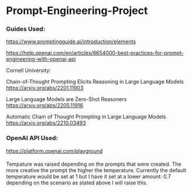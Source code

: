 # Prompt-Engineering-Project

### Guides Used:
https://www.promptingguide.ai/introduction/elements

https://help.openai.com/en/articles/6654000-best-practices-for-prompt-engineering-with-openai-api

Cornell University:

Chain-of-Thought Prompting Elicits Reasoning in Large Language Models
https://arxiv.org/abs/2201.11903

Large Language Models are Zero-Shot Reasoners
https://arxiv.org/abs/2205.11916

Automatic Chain of Thought Prompting in Large Language Models
https://arxiv.org/abs/2210.03493

### OpenAI API Used:
https://platform.openai.com/playground

####
Tempature was raised depending on the prompts that were created. The more creative the prompt the higher the temperature. Currently the default temperature would be set at 1 but I have it set at a lower amount: 0.7 depending on the scenario as stated above I will raise this.

